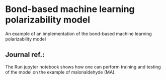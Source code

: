 # Bond-based machine learning polarizability model
An example of an implementation of the bond-based machine learning polarizability model

## Journal ref.: 

The Run jupyter notebook shows how one can perform training and testing of the model on the example of malonaldehyde (MA).
